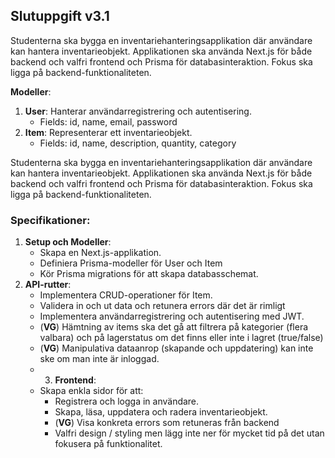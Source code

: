 
## **Slutuppgift v3.1**

Studenterna ska bygga en inventariehanteringsapplikation där användare kan hantera inventarieobjekt. Applikationen ska använda Next.js för både  backend och valfri frontend och Prisma för databasinteraktion. Fokus ska ligga på backend-funktionaliteten.

**Modeller**:

1. **User**: Hanterar användarregistrering och autentisering.
    - Fields: id, name, email, password
2. **Item**: Representerar ett inventarieobjekt.
    - Fields: id, name, description, quantity, category



Studenterna ska bygga en inventariehanteringsapplikation där användare kan hantera inventarieobjekt. Applikationen ska använda Next.js för både  backend och valfri frontend och Prisma för databasinteraktion. Fokus ska ligga på backend-funktionaliteten.



### **Specifikationer:**

1. **Setup och Modeller**:
    - Skapa en Next.js-applikation.
    - Definiera Prisma-modeller för User och Item
    - Kör Prisma migrations för att skapa databasschemat.
2. **API-rutter**:
    - Implementera CRUD-operationer för Item.
    - Validera in och ut data och retunera errors där det är rimligt
    - Implementera användarregistrering och autentisering med JWT.
    - (**VG**) Hämtning av items ska det gå att filtrera på kategorier (flera valbara) och på lagerstatus om det finns eller inte i lagret (true/false)
    - (**VG**) Manipulativa dataanrop (skapande och uppdatering) kan inte ske om man inte är inloggad.
    - 3. **Frontend**:
    - Skapa enkla sidor för att:
        - Registrera och logga in användare.
        - Skapa, läsa, uppdatera och radera inventarieobjekt.
        - (**VG**) Visa konkreta errors som retuneras från backend
        - Valfri design  / styling men lägg inte ner för mycket tid på det utan fokusera på funktionalitet.